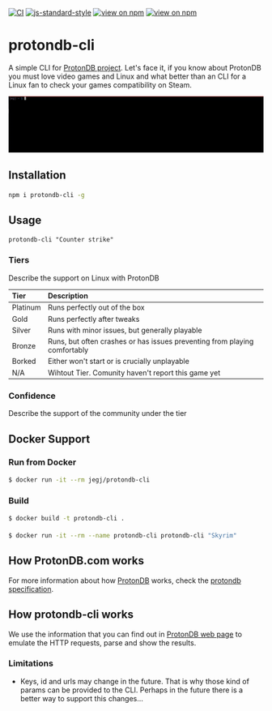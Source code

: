 [![CI](https://github.com/jegj/protondb-cli/actions/workflows/build.yml/badge.svg?branch=main)](https://github.com/jegj/protondb-cli/actions/workflows/build.yml)
[![js-standard-style](https://img.shields.io/badge/code%20style-standard-brightgreen.svg?style=flat)](https://standardjs.com/)
[![view on npm](http://img.shields.io/npm/v/protondb-cli.svg)](https://www.npmjs.com/package/protondb-cli)
[![view on npm](http://img.shields.io/npm/l/protondb-cli.svg)](https://www.npmjs.com/package/protondb-cli)

# protondb-cli
A simple CLI for [ProtonDB project](https://www.protondb.com/).
Let's face it, if you know about ProtonDB you must love video
games and Linux and what better than an CLI for a Linux fan
to check your games compatibility on Steam.

![protondb-cli.gif](docs/imgs/readme.gif)

## Installation
```bash
npm i protondb-cli -g
```
## Usage

```
protondb-cli "Counter strike"
```

### Tiers
Describe the support on Linux with ProtonDB

| Tier      | Description                                                               |
| :-------- | :------                                                                   |
| Platinum  | Runs perfectly out of the box                                             |
| Gold      | Runs perfectly after tweaks                                               |
| Silver    | Runs with minor issues, but generally playable                            |
| Bronze    | Runs, but often crashes or has issues preventing from playing comfortably |
| Borked    | Either won't start or is crucially unplayable                             |
| N/A       | Wihtout Tier. Comunity haven't report this game yet                       |


### Confidence
Describe the support of the community under the tier

## Docker Support

### Run from Docker

```sh
$ docker run -it --rm jegj/protondb-cli
```

### Build

```sh
$ docker build -t protondb-cli .

$ docker run -it --rm --name protondb-cli protondb-cli "Skyrim"
```
## How ProtonDB.com works
For more information about how [ProtonDB](https://www.protondb.com/)
works, check the [protondb specification](./docs/protondb.md).

## How protondb-cli works
We use the information that you can find out in [ProtonDB web page](https://www.protondb.com/)
 to emulate the HTTP requests, parse and show the results.
### Limitations
- Keys, id and urls may change in the future. That is why those kind
 of params can be provided to the CLI. Perhaps in the future there
  is a better way to support this changes...
